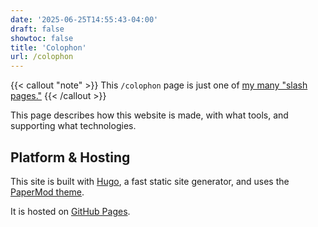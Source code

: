 ```yaml
---
date: '2025-06-25T14:55:43-04:00'
draft: false
showtoc: false
title: 'Colophon'
url: /colophon
---
```

{{< callout "note" >}}
This `/colophon` page is just one of [my many "slash pages."](/slashes)
{{< /callout >}}

This page describes how this website is made, with what tools, and supporting what technologies.

## Platform & Hosting

This site is built with [Hugo](https://gohugo.io/), a fast static site generator, and uses the [PaperMod theme](https://themes.gohugo.io/themes/hugo-papermod/).

It is hosted on [GitHub Pages](https://pages.github.com/).
